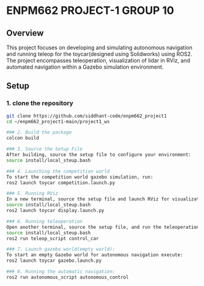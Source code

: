 # ENPM662 PROJECT-1 GROUP 10

## Overview
This project focuses on developing and simulating autonomous navigation and running teleop for the toycar(designed using Solidworks) using ROS2. The project encompasses teleoperation, visualization of lidar in RViz, and automated navigation within a Gazebo simulation environment.

## Setup
### 1. clone the repository
```bash
git clone https://github.com/siddhant-code/enpm662_project1
cd ~/enpm662_project1-main/project1_ws

### 2. Build the package
colcon build

### 3. Source the Setup File
After building, source the setup file to configure your environment:
source install/local_steup.bash

### 4. Launching the competition world
To start the competition world gazebo simulation, run:
ros2 launch toycar competition.launch.py

### 5. Running RViz
In a new terminal, source the setup file and launch RViz for visualization:
source install/local_steup.bash
ros2 launch toycar display.launch.py

### 6. Running teleoperation
Open another terminal, source the setup file, and run the teleoperation script to control the Toycar:
source install/local_steup.bash
ros2 run teleop_script control_car

### 7. Launch gazebo world(empty world):
To start an empty Gazebo world for autonomous navigation execute:
ros2 launch toycar gazebo.launch.py 

### 8. Running the automatic navigation:
ros2 run autonomous_script autonomous_control
